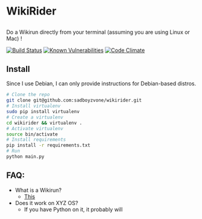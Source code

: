 # WikiRider
##
Do a Wikirun directly from your terminal (assuming you are using Linux or Mac) !

[![Build Status](https://travis-ci.org/sadboyzvone/wikirider.svg?branch=master)](https://travis-ci.org/ramlaxman/wikirider)
[![Known Vulnerabilities](https://snyk.io/test/github/sadboyzvone/wikirider/badge.svg)](https://snyk.io/test/github/ramlaxman/wikirider)
[![Code Climate](https://img.shields.io/codeclimate/coverage/github/sadboyzvone/wikirider.svg)](https://github.com/sadboyzvone/8080py)
## Install
Since I use Debian, I can only provide instructions for Debian-based distros.
```bash
# Clone the repo
git clone git@github.com:sadboyzvone/wikirider.git
# Install virtualenv
sudo pip install virtualenv
# Create a virtualenv
cd wikirider && virtualenv .
# Activate virtualenv
source bin/activate
# Install requirements
pip install -r requirements.txt
# Run
python main.py
```
## FAQ:
* What is a Wikirun?
	* [This](http://www.urbandictionary.com/define.php?term=Wikirun)
* Does it work on XYZ OS?
	* If you have Python on it, it probably will
